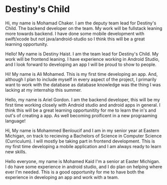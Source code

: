 # Destiny's Child

Hi, my name is Mohamad Chaker. I am the deputy team lead for Destiny's Child. The backend developer on the team. My work will be fullstack leaning more towards backend. I have done some mobile development with swift/xcode but not java/android-studio so I think this will be a great learning opportunity.

Hello! My name is Destiny Haist. I am the team lead for Destiny's Child. My work will be frontend leaning. I have experience working in Android Studio, and I look forward to developing an app I will be proud to show to people.

Hi! My name is Ali Mohamed. This is my first time developing an app. And, although I plan to include myself in every aspect of the project, I primarily want to work with the database as database knowledge was the thing I was lacking at my internship this summer.

Hello, my name is Ariel Gordon. I am the backend developer, this will be my first time working closely with Android studio and android apps in general. I think this will be a great learning opportunitity for me to learn the in's and out's of creating a app. As well becoming proificent in a new prograaming language! 

Hi, My name is Mohammed Benloucif and I am in my senior year at Eastern Michigan, on track to recieving a Bachelors of Science in Computer Science (Curriculum). I will mostly be taking part in frontend development. This is my first time developing a mobile application and I am always ready to learn new skills. 

Hello everyone, my name is Mohamed Kaid I'm a senior at Easter Michigan. I do have some experience in android studio, and I do plan on helping where ever I'm needed. This is a good opportunity for me to have both the experience in developing an app and work with a team.